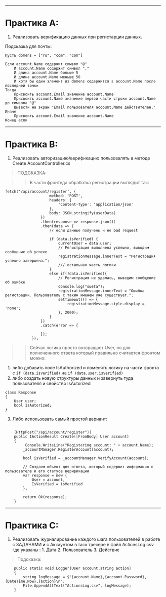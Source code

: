

---
# Практика А:


1. Реализовать верификацию данных при регистарции данных.

Подсказка для почты: 

``` 
Пусть domens = ["ru", "com", "com"]

Если account.Name содержит символ "@" 
    И account.Name содержит символ "."
    И длина account.Name больше 5
    И длина account.Name меньше 50
    И хотя бы один элемент из domens содержится в account.Name после последней точки
Тогда
    Присвоить account.Email значение account.Name
    Присвоить account.Name значение первой части строки account.Name до символа "@"
    Вывести на экран "Email пользователя account.Name действителен."
Иначе
    Присвоить account.Email значение account.Name
Конец если
```

--- 
# Практика B: 
1. Реализовать авторизацию/верификацию пользовалять в методе Create AccountController.cs 
> ПОДСКАЗКА:

>> В части фронтеда обработка регистрации выглядит так:

```
fetch('/api/account/register', {
                    method: 'POST',
                    headers: {
                        'Content-Type': 'application/json'
                    },
                    body: JSON.stringify(userData)
                })
                .then(response => response.json())
                .then(data => {
                    // если данные получены и не bad request
                    
                    if (data.isVerified) {
                        currentUser = data.user;
                        // Регистрация выполнена успешно, выводим сообщение об успехе
                        registrationMessage.innerText = "Регистрация успешно завершена.";
                        /// остальная часть логики
                    } 
                    else if(!data.isVerified){
                        // Регистрация не удалась, выводим сообщение об ошибке  
                        console.log("sueta");
                        registrationMessage.innerText = "Ошибка регистрации. Пользователь с таким именем уже существует."; 
                        setTimeout(() => {
                            registrationMessage.style.display = 'none';
                        }, 2000); 
                    }
                })
                .catch(error => { 
                    
                });
            });
```

>> Сейчас логика просто возвращает User, но для полноченного ответа который правильно считается фронтом можно: 
1. либо добавить поле IsAuthorized и поменять логику на части фронта  с ```if (data.isVerified)``` на ```if (data.user.isVerified)```
2. либо создать новую структуры данных и завернуть туда пользователя и свойство IsAutorized

``` 
class Response
{
    User user;
    bool IsAutorized;
}
```

3. Либо использовать самый простой вариант: 

```

    [HttpPost("/api/account/register")]
    public IActionResult Create([FromBody] User account)
    {
         Console.WriteLine("Registering account: " + account.Name); 
        _accountManager.RegisterAccount(account);

        bool isVerified = _accountManager.VerifyAccount(account);
        
        // Создаем объект для ответа, который содержит информацию о пользователе и его статусе верификации
        var response = new {
            User = account,
            IsVerified = isVerified
        };

        return Ok(response);
    }
```

--- 
# Практика C:

1. Реализовать журналирование каждого шага пользователей в работе с ЗАДАЧАМИ и с Аккаунтом в таск трекере в файл ActionsLog.csv
где указаны : 1. Дата 2. Пользователь 3. Действие

>Подсказка: 

```
    public static void Logger(User account,string action)
    { 
        string logMessage = $"{account.Name},{account.Password},{DateTime.Now},{action}\n"; 
        File.AppendAllText("ActionsLog.csv", logMessage);
    }
```